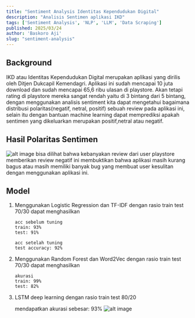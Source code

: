 ```yaml
---
title: "Sentiment Analysis Identitas Kependudukan Digital"
description: "Analisis Sentimen aplikasi IKD"
tags: ['Sentiment Analysis', 'NLP', 'LLM', 'Data Scraping']
published: 2025/03/24
author: 'Baskoro Aji'
slug: "sentiment-analysis"
---
```


## Background
IKD atau Identitas Kependudukan Digital merupakan aplikasi yang dirilis oleh Ditjen Dukcapil Kemendagri.
Aplikasi ini sudah mencapai 10 juta download dan sudah mencapai 65,6 ribu ulasan di playstore. Akan tetapi
rating di playstore mereka sangat rendah yaitu di 3 bintang dari 5 bintang, dengan menggunakan analisis sentiment
kita dapat mengetahui bagaimana distribusi polaritas(negatif, netral, positif) sebuah review pada aplikasi ini, selain itu dengan bantuan
machine learning dapat memprediksi apakah sentimen yang dikeluarkan merupakan positif,netral atau negatif.

## Hasil Polaritas Sentimen
![alt image](https://jie25.s-ul.eu/WRQQq8GH)
bisa dilihat bahwa kebanyakan review dari user playstore memberikan review negatif ini membuktikan bahwa aplikasi
masih kurang bagus atau masih memiliki banyak bug yang membuat user kesulitan dengan menggunakan aplikasi ini.

## Model
1. Menggunakan Logistic Regression dan TF-IDF
    dengan rasio train test 70/30 dapat menghasilkan
    ```
    acc sebelum tuning
    train: 93%
    test: 91%

    acc setelah tuning
    test accuracy: 92%
    ```

2. Menggunakan Random Forest dan Word2Vec
    dengan rasio train test 70/30 dapat menghasilkan
    ```
    akurasi
    train: 99%
    test: 82%
    ```
3. LSTM deep learning dengan rasio train test 80/20

    mendapatkan akurasi sebesar: 93%
    ![alt image](https://jie25.s-ul.eu/AtTJZLDQ)